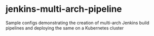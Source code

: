 # jenkins-multi-arch-pipeline
Sample configs demonstrating the creation of multi-arch Jenkins build pipelines and deploying the same on a Kubernetes cluster
